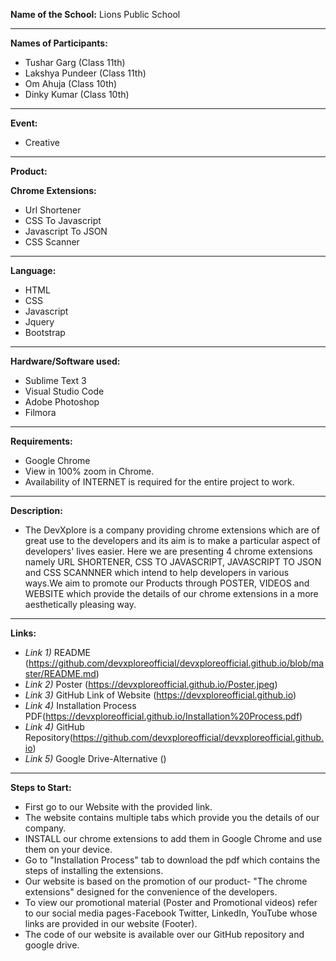 
**Name of the School:** 
 Lions Public School

---
**Names of Participants:**
* Tushar Garg (Class 11th)
* Lakshya Pundeer (Class 11th)
* Om Ahuja (Class 10th)
* Dinky Kumar (Class 10th)
---
 **Event:**                   
   - Creative
---
**Product:**     

**Chrome Extensions:**
                             
- Url Shortener
- CSS To Javascript
- Javascript To JSON
- CSS Scanner
---
**Language:**                
- HTML
- CSS                   
- Javascript
- Jquery
- Bootstrap
---
**Hardware/Software used:**  
- Sublime Text 3
- Visual Studio Code
- Adobe Photoshop
- Filmora
---
**Requirements:**            
- Google Chrome
- View in 100% zoom in Chrome.
- Availability of INTERNET is required for the entire project to work.
---
**Description:**
- The DevXplore is a company providing chrome extensions which are of great use to the developers and its aim is to make a particular aspect of developers' lives easier. Here we are presenting 4 chrome extensions namely URL SHORTENER, CSS TO JAVASCRIPT, JAVASCRIPT TO JSON and CSS SCANNNER which intend to help developers in various ways.We aim to promote our Products through POSTER, VIDEOS and WEBSITE which provide the details of our chrome extensions in a more aesthetically pleasing way.
---
**Links:**
* *Link 1)* README (https://github.com/devxploreofficial/devxploreofficial.github.io/blob/master/README.md)
* *Link 2)* Poster (https://devxploreofficial.github.io/Poster.jpeg) 
* *Link 3)* GitHub Link of Website (https://devxploreofficial.github.io)
* *Link 4)* Installation Process PDF(https://devxploreofficial.github.io/Installation%20Process.pdf)
* *Link 4)* GitHub Repository(https://github.com/devxploreofficial/devxploreofficial.github.io)
* *Link 5)* Google Drive-Alternative ()
---
**Steps to Start:**
* First go to our Website with the provided link.
* The website contains multiple tabs which provide you the details of our company.
* INSTALL our chrome extensions to add them in Google Chrome and use them on your device.
* Go to "Installation Process" tab to download the pdf which contains the steps of installing the extensions.
* Our website is based on the promotion of our product- "The chrome extensions" designed for the convenience of the developers.
* To view our promotional material (Poster and Promotional videos) refer to our social media pages-Facebook Twitter, LinkedIn, YouTube whose links are provided in our website (Footer).
* The code of our website is available over our GitHub repository and google drive.
    